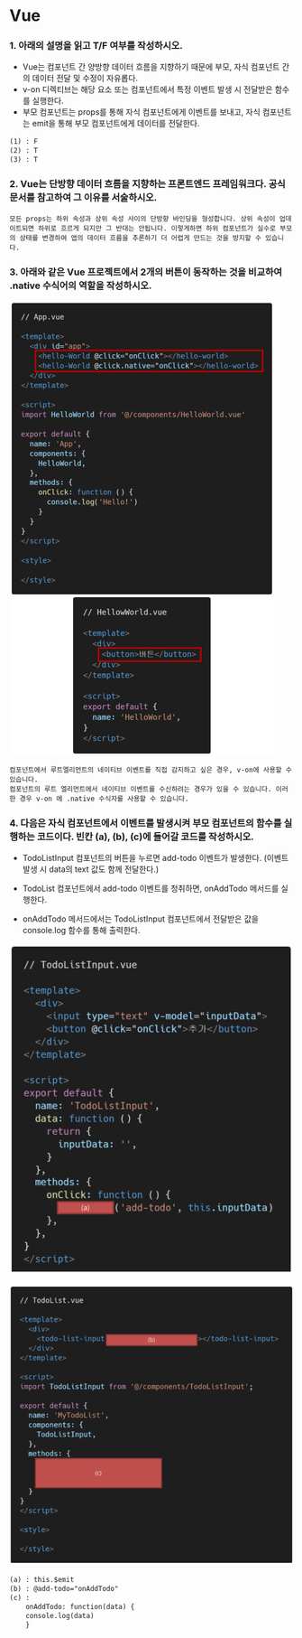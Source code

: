 # Vue

### 1. 아래의 설명을 읽고 T/F 여부를 작성하시오. 

- Vue는 컴포넌트 간 양방향 데이터 흐름을 지향하기 때문에 부모, 자식 컴포넌트 간의 데이터 전달 및 수정이 자유롭다. 
- v-on 디렉티브는 해당 요소 또는 컴포넌트에서 특정 이벤트 발생 시 전달받은 함수를 실행한다. 
- 부모 컴포넌트는 props를 통해 자식 컴포넌트에게 이벤트를 보내고, 자식 컴포넌트는 emit을 통해 부모 컴포넌트에게 데이터를 전달한다. 

```
(1) : F
(2) : T
(3) : T
```



### 2. Vue는 단방향 데이터 흐름을 지향하는 프론트엔드 프레임워크다. 공식문서를 참고하여 그 이유를 서술하시오.

```
모든 props는 하위 속성과 상위 속성 사이의 단방향 바인딩을 형성합니다. 상위 속성이 업데이트되면 하위로 흐르게 되지만 그 반대는 안됩니다. 이렇게하면 하위 컴포넌트가 실수로 부모의 상태를 변경하여 앱의 데이터 흐름을 추론하기 더 어렵게 만드는 것을 방지할 수 있습니다.
```



### 3. 아래와 같은 Vue 프로젝트에서 2개의 버튼이 동작하는 것을 비교하여 .native 수식어의 역할을 작성하시오.

![image-20211109173457930](homework.assets/image-20211109173457930.png)

```
컴포넌트에서 루트엘리먼트의 네이티브 이벤트를 직접 감지하고 싶은 경우, v-on에 사용할 수 있습니다.
컴포넌트의 루트 엘리먼트에서 네이티브 이벤트를 수신하려는 경우가 있을 수 있습니다. 이러한 경우 v-on 에 .native 수식자를 사용할 수 있습니다.
```



### 4. 다음은 자식 컴포넌트에서 이벤트를 발생시켜 부모 컴포넌트의 함수를 실행하는 코드이다. 빈칸 (a), (b), (c)에 들어갈 코드를 작성하시오. 

- TodoListInput 컴포넌트의 버튼을 누르면 add-todo 이벤트가 발생한다. (이벤트 발생 시 data의 text 값도 함께 전달한다.) 

- TodoList 컴포넌트에서 add-todo 이벤트를 청취하면, onAddTodo 메서드를 실행한다.

- onAddTodo 메서드에서는 TodoListInput 컴포넌트에서 전달받은 값을 console.log 함수를 통해 출력한다.

![image-20211109173848384](homework.assets/image-20211109173848384.png)

![image-20211109173904344](homework.assets/image-20211109173904344.png)

```
(a) : this.$emit
(b) : @add-todo="onAddTodo"
(c) : 
    onAddTodo: function(data) {
    console.log(data)
    }
```

